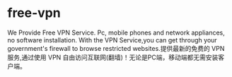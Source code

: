 free-vpn
========

We Provide Free VPN Service. Pc, mobile phones and network appliances, no software installation. With the VPN Service,you can get through your government's firewall to browse restricted websites.提供最新的免费的 VPN 服务,通过使用 VPN 自由访问互联网(翻墙)！无论是PC端，移动端都无需安装客户端。
